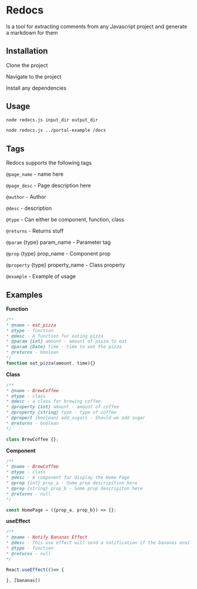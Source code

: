 # Redocs
Is a tool for extracting comments from any Javascript project and generate a markdown for them


## Installation

Clone the project

Navigate to the project

Install any dependencies




## Usage

```sh
node redocs.js input_dir output_dir

```


```sh
node redocs.js ../portal-example /docs

```


## Tags
Redocs supports the following tags


`@page_name` - name here 

`@page_desc` - Page description here

`@author` - Author

`@desc` - description

`@type` - Can either be component, function, class

`@returns` - Returns stuff

`@param` {type} param_name  - Parameter tag

`@prop` {type} prop_name - Component prop

`@property` {type} property_name - Class property

`@example` - Example of usage


## Examples

**Function**
```js
/**
* @name - eat_pizza
* @type - function
* @desc - A function for eating pizza
* @param {int} amount - amount of pizza to eat
* @param {Date} time - time to eat the pizza
* @returns - boolean
*/
function eat_pizza(amount, time){}
```

**Class**
```js
/**
* @name - BrewCoffee
* @type - class
* @desc - a class for brewing coffee
* @property {int} amount - amount of coffee
* @property {string} type - type of coffee
* @propert {boolean} add_sugars - Should we add sugar
* @returns - boolean
*/

class BrewCoffee {};
```

**Component**
```js
/**
* @name - BrewCoffee
* @type - class
* @desc - A component for display the Home Page
* @prop {int} prop_a - Some prop descripition here
* @prop {string} prop_b - Some prop descripiton here
* @returns - null
*/

const HomePage = ({prop_a, prop_b}) => {};
```


**useEffect**
```js
/**
* @name - Notify Bananas Effect
* @desc - This use effect will send a notification if the bananas available are below 3
* @type - function
* @returns - null
*/

React.useEffect(()=> {

}, [bananas])
```
